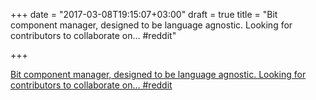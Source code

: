 +++
date = "2017-03-08T19:15:07+03:00"
draft = true
title = "Bit component manager, designed to be language agnostic. Looking for contributors to collaborate on…  #reddit"

+++

<p><a href="https://t.co/4PWWbrCGOF">Bit component manager, designed to be language agnostic. Looking for contributors to collaborate on…  #reddit</a></p>

